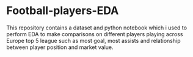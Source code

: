 # Football-players-EDA
This repository contains a dataset and python notebook which i used to perform EDA to make comparisons on different players playing across Europe top 5 league such as most goal, most assists and relationship between player position and market value. 
